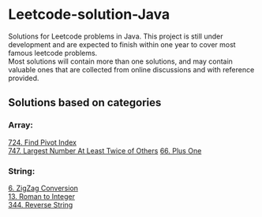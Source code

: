 # Leetcode-solution-Java
Solutions for Leetcode problems in Java. This project is still under development and are expected to finish within one year to cover most famous leetcode problems.  
Most solutions will contain more than one solutions, and may contain valuable ones that are  collected from online discussions and with reference provided.

## Solutions based on categories
### Array: 
[724. Find Pivot Index](Array/PivotIndex.java)\
[747. Largest Number At Least Twice of Others](Array/LargestNumberTwice.java)
[66. Plus One](Array/PlusOne.java)

### String:
[6. ZigZag Conversion](String/ZigZagString.java)\
[13. Roman to Integer](String/RomanToInt.java)\
[344. Reverse String](String/RomanToInt.java)

